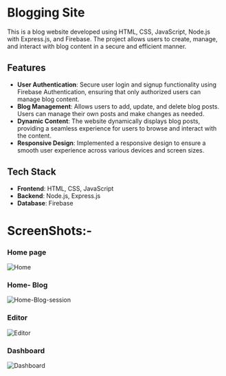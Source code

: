 # Blogging Site

This is a blog website developed using HTML, CSS, JavaScript, Node.js with Express.js, and Firebase. The project allows users to create, manage, and interact with blog content in a secure and efficient manner.

## Features

- **User Authentication**: Secure user login and signup functionality using Firebase Authentication, ensuring that only authorized users can manage blog content.
- **Blog Management**: Allows users to add, update, and delete blog posts. Users can manage their own posts and make changes as needed.
- **Dynamic Content**: The website dynamically displays blog posts, providing a seamless experience for users to browse and interact with the content.
- **Responsive Design**: Implemented a responsive design to ensure a smooth user experience across various devices and screen sizes.

## Tech Stack

- **Frontend**: HTML, CSS, JavaScript
- **Backend**: Node.js, Express.js
- **Database**: Firebase

# ScreenShots:-

### Home page
![Home](https://github.com/user-attachments/assets/4af39c0a-b8fb-48f5-8823-d124ce962c98)

### Home- Blog
![Home-Blog-session](https://github.com/user-attachments/assets/9ff53014-6416-411c-9dd5-f734d351b381)

### Editor 
![Editor](https://github.com/user-attachments/assets/dd63dd1c-3b09-4c44-b164-f582b549c19c)

### Dashboard
![Dashboard](https://github.com/user-attachments/assets/d568d190-fcdd-4749-b641-42df01f84c7c)
